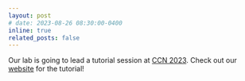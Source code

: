 ```yaml
---
layout: post
# date: 2023-08-26 08:30:00-0400
inline: true
related_posts: false
---
```


Our lab is going to lead a tutorial session at <a href='https://2023.ccneuro.org'>CCN 2023</a>. Check out our <a href='https://bonnerlab.github.io/ccn-tutorial/'>website</a> for the tutorial!

